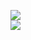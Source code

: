 [![](https://img.shields.io/badge/Made%20With-Github%20Spray-lightgrey.svg?style=for-the-badge&logo=github)](https://github.com/Annihil/github-spray#10371)  
[![](https://i.imgur.com/2DrTn0Z.gif)](https://github.com/Annihil/github-spray)